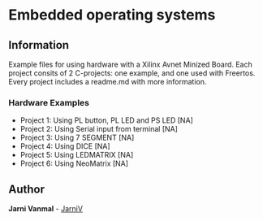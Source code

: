 # Embedded operating systems

## Information
Example files for using hardware with a Xilinx Avnet Minized Board.
Each project consits of 2 C-projects: one example, and one used with Freertos.
Every project includes a readme.md with more information. 

### Hardware Examples

* Project 1: Using PL button, PL LED and PS LED	[NA]
* Project 2: Using Serial input from terminal	[NA]
* Project 3: Using 7 SEGMENT [NA]
* Project 4:  Using DICE [NA]
* Project 5: Using LEDMATRIX [NA]
* Project 6: Using NeoMatrix [NA]

## Author

**Jarni Vanmal** - [JarniV](https://github.com/JarniV)

